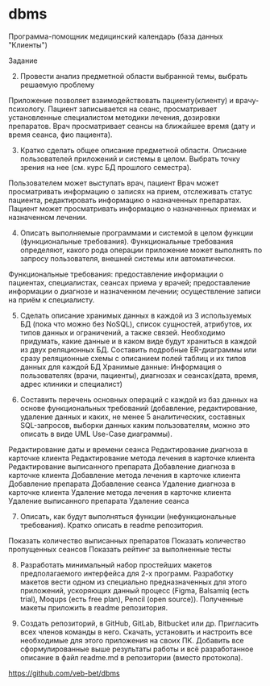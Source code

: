 # dbms
Программа-помощник медицинский календарь
(база данных "Клиенты")

Задание

2. Провести анализ предметной области выбранной темы, выбрать решаемую проблему

Приложение позволяет взаимодействовать пациенту(клиенту) и врачу-психологу. 
Пациент записывается на сеанс, просматривает установленные специалистом методики лечения, дозировки препаратов. 
Врач просматривает сеансы на ближайшее время (дату и время сеанса, фио пациента). 

3. Кратко сделать общее описание предметной области. Описание пользователей приложений и системы в целом. Выбрать точку зрения на нее (см. курс БД прошлого семестра).

Пользователем может выступать врач, пациент
Врач может просматривать информацию о записях на прием, отслеживать статус пациента, редактировать информацию о назначенных препаратах. 
Пациент может просматривать информацию о назначенных приемах и назначенном лечении.

4. Описать выполняемые программами и системой в целом функции (функциональные требования). Функциональные требования определяют, какого рода операции приложение может выполнять по запросу пользователя, внешней системы или автоматически.

Функциональные требования:
предоставление информации о пациентах, специалистах, сеансах приема у врачей;
предоставление информации о диагнозе и назначенном лечении;
осуществление записи на приём к специалисту.

5. Сделать описание хранимых данных в каждой из 3 используемых БД (пока что можно без NoSQL), список сущностей, атрибутов, их типов данных и ограничений, а также связей. Необходимо придумать, какие данные и в каком виде будут храниться в каждой из двух реляционных БД. Составить подробные ER-диаграммы или сразу реляционные схемы с описанием полей таблиц и их типов данных для каждой БД 
Хранимые данные: 
Информация о пользователях (врачи, пациенты), диагнозах  и сеансах(дата, время, адрес клиники и специалист)

6. Составить перечень основных операций с каждой из баз данных на основе функциональных требований (добавление, редактирование, удаление данных и каких, не менее 5 аналитических, составных SQL-запросов, выборки данных каким пользователям, можно это описать в виде UML Use-Case диаграммы).

Редактирование даты и времени сеанса
Редактирование диагноза в карточке клиента
Редактирование метода лечения в карточке клиента
Редактирование выписанного препарата
Добавление диагноза в карточке клиента
Добавление метода лечения в карточке клиента
Добавление препарата
Добавление сеанса
Удаление диагноза в карточке клиента
Удаление метода лечения в карточке клиента
Удаление выписанного препарата
Удаление сеанса

7. Описать, как будут выполняться функции (нефункциональные требования). Кратко описать в readme репозитория.

Показать количество выписанных препаратов
Показать количество пропущенных сеансов
Показать рейтинг за выполненные тесты

8. Разработать минимальный набор простейших макетов предполагаемого интерфейса для 2-х программ. Разработку макетов вести одном из специально предназначенных для этого приложений, ускоряющих данный процесс (Figma, Balsamiq (есть trial), Moqups (есть free plan), Pencil (open source)). Полученные макеты приложить в readme репозитория.

9. Создать репозиторий, в GitHub, GitLab, Bitbucket или др. Пригласить всех членов команды в него. Скачать, установить и настроить все необходимые для этого приложения на своих ПК. Добавить все сформулированные выше результаты работы и всё разработанное описание в файл readme.md в репозитории (вместо протокола).

https://github.com/veb-bet/dbms
